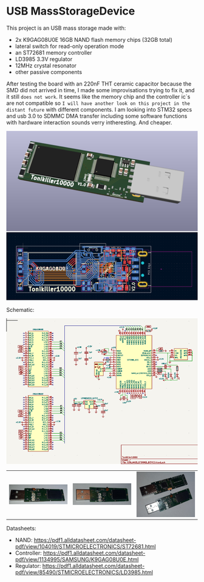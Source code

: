 # USB MassStorageDevice


This project is an USB mass storage made with:
- 2x K9GAG08U0E 16GB NAND flash memory chips (32GB total) 
- lateral switch for read-only operation mode 
- an ST72681 memory controller 
- LD3985 3.3V regulator
- 12MHz crystal resonator
- other passive components

After testing the board with an 220nF THT ceramic capacitor because the SMD did not arrived in time, I made some improvisations trying to fix it, and
 it still `does not work`. It seems like the memory chip and the controller ic\`s are not compatible so 
 `I will have another look on this project in the distant future` with different components. I am looking into STM32 specs and usb 3.0 to SDMMC DMA transfer
 including some software functions with hardware interaction sounds verry intheresting. And cheaper.

<img src="https://github.com/Tonikiller10000/USB-MassStorageDevice/blob/main/USB_MassStorageDevice_Pictures/3DModel.png"/>

<img src="https://github.com/Tonikiller10000/USB-MassStorageDevice/blob/main/USB_MassStorageDevice_Pictures/proiectareV2.png"/>


Schematic:

<img src="https://github.com/Tonikiller10000/USB-MassStorageDevice/blob/main/USB_MassStorageDevice_Pictures/schematic2.png"/>

<table>
  <tr>
    <td><img src="https://github.com/Tonikiller10000/USB-MassStorageDevice/blob/main/USB_MassStorageDevice_Pictures/stk3.jpg" ></td>
    <td><img src="https://github.com/Tonikiller10000/USB-MassStorageDevice/blob/main/USB_MassStorageDevice_Pictures/stk5.jpg" ></td>
    <td><img src="https://github.com/Tonikiller10000/USB-MassStorageDevice/blob/main/USB_MassStorageDevice_Pictures/stk6.jpg" ></td>
  </tr>
 </table>


Datasheets:
- NAND: https://pdf1.alldatasheet.com/datasheet-pdf/view/104019/STMICROELECTRONICS/ST72681.html
- Controller: https://pdf1.alldatasheet.com/datasheet-pdf/view/1134995/SAMSUNG/K9GAG08U0E.html
- Regulator: https://pdf1.alldatasheet.com/datasheet-pdf/view/85490/STMICROELECTRONICS/LD3985.html




